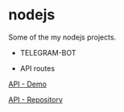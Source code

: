 # nodejs
Some of the my nodejs projects.

- TELEGRAM-BOT

- API routes
  
[API - Demo](https://nodejs-sand-alpha.vercel.app/)

[API - Repository](https://github.com/victorsantos-jobs/nodejs/tree/main/API)
